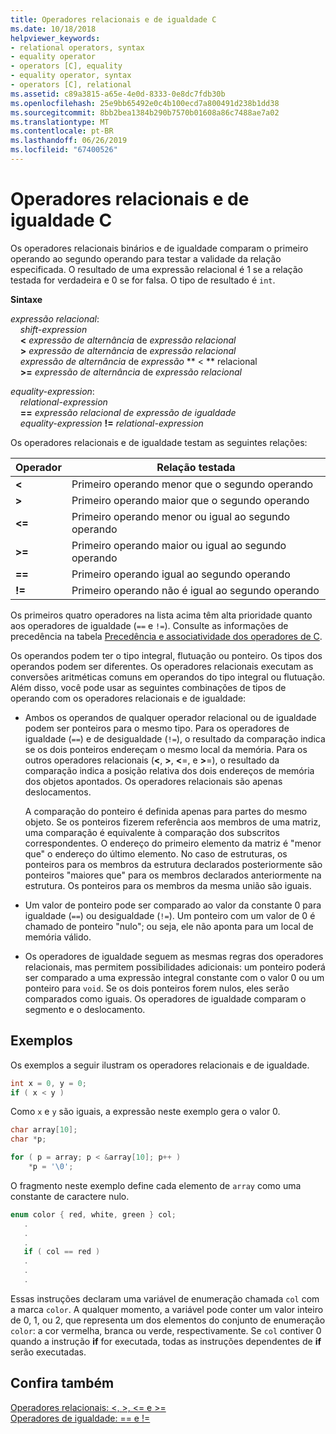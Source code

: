 ```yaml
---
title: Operadores relacionais e de igualdade C
ms.date: 10/18/2018
helpviewer_keywords:
- relational operators, syntax
- equality operator
- operators [C], equality
- equality operator, syntax
- operators [C], relational
ms.assetid: c89a3815-a65e-4e0d-8333-0e8dc7fdb30b
ms.openlocfilehash: 25e9bb65492e0c4b100ecd7a800491d238b1dd38
ms.sourcegitcommit: 8bb2bea1384b290b7570b01608a86c7488ae7a02
ms.translationtype: MT
ms.contentlocale: pt-BR
ms.lasthandoff: 06/26/2019
ms.locfileid: "67400526"
---
```

# <a name="c-relational-and-equality-operators"></a>Operadores relacionais e de igualdade C

Os operadores relacionais binários e de igualdade comparam o primeiro operando ao segundo operando para testar a validade da relação especificada. O resultado de uma expressão relacional é 1 se a relação testada for verdadeira e 0 se for falsa. O tipo de resultado é `int`.

**Sintaxe**

*expressão relacional*:<br/>
&nbsp;&nbsp;&nbsp;&nbsp;*shift-expression*<br/>
&nbsp;&nbsp;&nbsp;&nbsp;**&lt;** *expressão de alternância* de *expressão relacional*<br/>
&nbsp;&nbsp;&nbsp;&nbsp;**>** *expressão de alternância* de *expressão relacional*<br/>
&nbsp;&nbsp;&nbsp;&nbsp;*expressão de alternância* de *expressão* ** &lt; ** relacional<br/>
&nbsp;&nbsp;&nbsp;&nbsp;**>=** *expressão de alternância* de *expressão relacional*

*equality-expression*:<br/>
&nbsp;&nbsp;&nbsp;&nbsp;*relational-expression*<br/>
&nbsp;&nbsp;&nbsp;&nbsp;**==** *expressão relacional de* *expressão de igualdade*<br/>
&nbsp;&nbsp;&nbsp;&nbsp;*equality-expression* **!=** *relational-expression*

Os operadores relacionais e de igualdade testam as seguintes relações:

|Operador|Relação testada|
|--------------|-------------------------|
|**&lt;**|Primeiro operando menor que o segundo operando|
|**>**|Primeiro operando maior que o segundo operando|
|**&lt;=**|Primeiro operando menor ou igual ao segundo operando|
|**>=**|Primeiro operando maior ou igual ao segundo operando|
|**==**|Primeiro operando igual ao segundo operando|
|**!=**|Primeiro operando não é igual ao segundo operando|

Os primeiros quatro operadores na lista acima têm alta prioridade quanto aos operadores de igualdade (`==` e `!=`). Consulte as informações de precedência na tabela [Precedência e associatividade dos operadores de C](../c-language/precedence-and-order-of-evaluation.md).

Os operandos podem ter o tipo integral, flutuação ou ponteiro. Os tipos dos operandos podem ser diferentes. Os operadores relacionais executam as conversões aritméticas comuns em operandos do tipo integral ou flutuação. Além disso, você pode usar as seguintes combinações de tipos de operando com os operadores relacionais e de igualdade:

- Ambos os operandos de qualquer operador relacional ou de igualdade podem ser ponteiros para o mesmo tipo. Para os operadores de igualdade (`==`) e de desigualdade (`!=`), o resultado da comparação indica se os dois ponteiros endereçam o mesmo local da memória. Para os outros operadores relacionais (**\<**, **>**, **\<**=, e **>**=), o resultado da comparação indica a posição relativa dos dois endereços de memória dos objetos apontados. Os operadores relacionais são apenas deslocamentos.

   A comparação do ponteiro é definida apenas para partes do mesmo objeto. Se os ponteiros fizerem referência aos membros de uma matriz, uma comparação é equivalente à comparação dos subscritos correspondentes. O endereço do primeiro elemento da matriz é "menor que" o endereço do último elemento. No caso de estruturas, os ponteiros para os membros da estrutura declarados posteriormente são ponteiros "maiores que" para os membros declarados anteriormente na estrutura. Os ponteiros para os membros da mesma união são iguais.

- Um valor de ponteiro pode ser comparado ao valor da constante 0 para igualdade (`==`) ou desigualdade (`!=`). Um ponteiro com um valor de 0 é chamado de ponteiro "nulo"; ou seja, ele não aponta para um local de memória válido.

- Os operadores de igualdade seguem as mesmas regras dos operadores relacionais, mas permitem possibilidades adicionais: um ponteiro poderá ser comparado a uma expressão integral constante com o valor 0 ou um ponteiro para `void`. Se os dois ponteiros forem nulos, eles serão comparados como iguais. Os operadores de igualdade comparam o segmento e o deslocamento.

## <a name="examples"></a>Exemplos

Os exemplos a seguir ilustram os operadores relacionais e de igualdade.

```C
int x = 0, y = 0;
if ( x < y )
```

Como `x` e `y` são iguais, a expressão neste exemplo gera o valor 0.

```C
char array[10];
char *p;

for ( p = array; p < &array[10]; p++ )
    *p = '\0';
```

O fragmento neste exemplo define cada elemento de `array` como uma constante de caractere nulo.

```C
enum color { red, white, green } col;
   .
   .
   .
   if ( col == red )
   .
   .
   .
```

Essas instruções declaram uma variável de enumeração chamada `col` com a marca `color`. A qualquer momento, a variável pode conter um valor inteiro de 0, 1, ou 2, que representa um dos elementos do conjunto de enumeração `color`: a cor vermelha, branca ou verde, respectivamente. Se `col` contiver 0 quando a instrução **if** for executada, todas as instruções dependentes de **if** serão executadas.

## <a name="see-also"></a>Confira também

[Operadores relacionais: \<, >, \<= e >=](../cpp/relational-operators-equal-and-equal.md)<br/>
[Operadores de igualdade: == e !=](../cpp/equality-operators-equal-equal-and-exclpt-equal.md)
